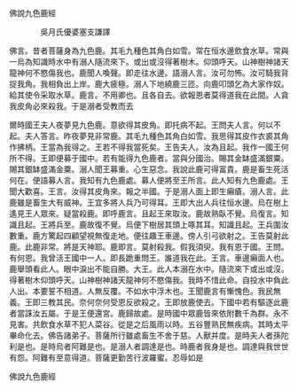 ﻿佛說九色鹿經

　　　　吳月氏優婆塞支謙譯


佛言。昔者菩薩身為九色鹿。其毛九種色其角白如雪。常在恒水邊飲食水草。常與一烏為知識時水中有溺人隨流來下。或出或沒得著樹木。仰頭呼天。山神樹神諸天龍神何不愍傷我也。鹿聞人喚聲。即走往水邊。語溺人言。汝可勿怖。汝可騎我背捉我角。我相負出上岸。鹿大疲極。溺人下地繞鹿三匝。向鹿叩頭乞為大家作奴。給其使令采取水草。鹿言。不用卿也。且各自去。欲報恩者莫得道我在此間。人貪我皮角必來殺我。于是溺者受教而去

爾時國王夫人夜夢見九色鹿。意欲得其皮角。即托病不起。王問夫人言。何以不起。夫人答言。昨夜夢見非常鹿。其毛九種色其角白如雪。我思得其皮作衣裘其角作拂柄。王當為我得之。王若不得我當死矣。王告夫人。汝為且起。我作一國王何所不得。王即便募于國中。若有能得九色鹿者。當與分國治。賜其金缽盛滿銀粟。賜其銀缽盛滿金粟。溺人聞王募重。心生惡念。我說此鹿可得富貴。鹿是畜生死活何在。便語募人言。我知有九色鹿處。募人便將至王所言。此人知有九色鹿處。王聞大歡喜。王言。汝得其皮角來。報之半國。于是溺人面上即生癩瘡。溺人言。此鹿雖是畜生大有威神。王宜多將人兵乃可得耳。王即大出人兵往恒水邊。烏在樹上遙見王人眾來。疑當殺鹿。即呼鹿言。且起王來取汝。鹿故熟臥不覺。烏復言。知識且起。王將兵至。鹿故復不覺。烏便下樹居其頭上啄其耳。知識且起。王兵圍汝數重。鹿方驚起四顧望視無復走地。便往趣王車邊。傍人引弓欲射之。王告莫射此鹿。此鹿非常。將是天神耶。鹿即言。莫射殺我。假我須臾。我有恩于國。王問。有何恩。我曾活王國中一人。即長跪重問王。誰道我在此。王言。車邊癩面人也。鹿舉頭看此人。眼中淚出不能自勝。大王。此人本溺在水中。隨流來下或出或沒。得著樹木仰頭呼天。山神樹神諸天龍神何不愍傷我。我時不惜此命。自投水中負此人出。本要誓不相道。人無反覆。不如水中浮木也。王聞鹿言有慚愧色。我民無義。王即三教其民。奈何奈何受恩反欲殺之。王即放鹿使去。下國中若有驅逐此鹿者當誅汝五屬。于是王便還宮。鹿歸故處。是時國中眾鹿皆來依附數千為群。永不見害。共飲食水草不犯人菜谷。從是之后風雨以時。五谷豐熟民無疾病。其時太平畢命化去。佛告諸弟子。菩薩所行雖處畜生不舍于慈。人獸并度。是時夫人者孫陀利是也。是時烏者阿難是也。是溺人者調達是也。時鹿者我身是也。調達與我世世有怨。阿難有至意得道。菩薩更勤苦行波羅蜜。忍辱如是

佛說九色鹿經
